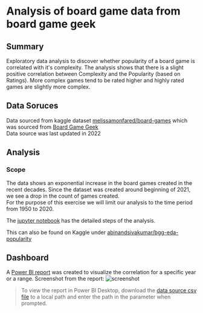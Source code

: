 # Analysis of board game data from board game geek

## Summary

Exploratory data analysis to discover whether popularity of a board game is correlated with it's complexity.
The analysis shows that there is a slight positive correlation between Complexity and the Popularity (based on Ratings).
More complex games tend to be rated higher and highly rated games are slightly more complex.

## Data Soruces
Data sourced from kaggle dataset [melissamonfared/board-games][data_source] which was sourced from [Board Game Geek][bgg_website]  
Data source was last updated in 2022

## Analysis   
### Scope   
The data shows an exponential increase in the board games created in the recent decades. Since the dataset was created around beginning of 2021, we see a drop in the count of games created.   
For the purpose of this exercise we will limit our analysis to the time period from 1950 to 2020.

The [jupyter notebook](./bgg_eda_popularity.ipynb) has the detailed steps of the analysis.  

This can also be found on Kaggle under [abinandsivakumar/bgg-eda-popularity](https://www.kaggle.com/code/abinandsivakumar/bgg-eda-popularity)

## Dashboard  
A [Power BI report](./Report.pbit) was created to visualize the correlation for a specific year or a range. 
Screenshot from the report:
![screenshot](https://github.com/user-attachments/assets/f919130a-fec2-46b4-a690-43cf4535efd6)

> To view the report in Power BI Desktop, download the [data source csv file][data_source] to a local path and enter the path in the parameter when prompted.

[bgg_website]: https://boardgamegeek.com
[data_source]: https://www.kaggle.com/datasets/melissamonfared/board-games/data